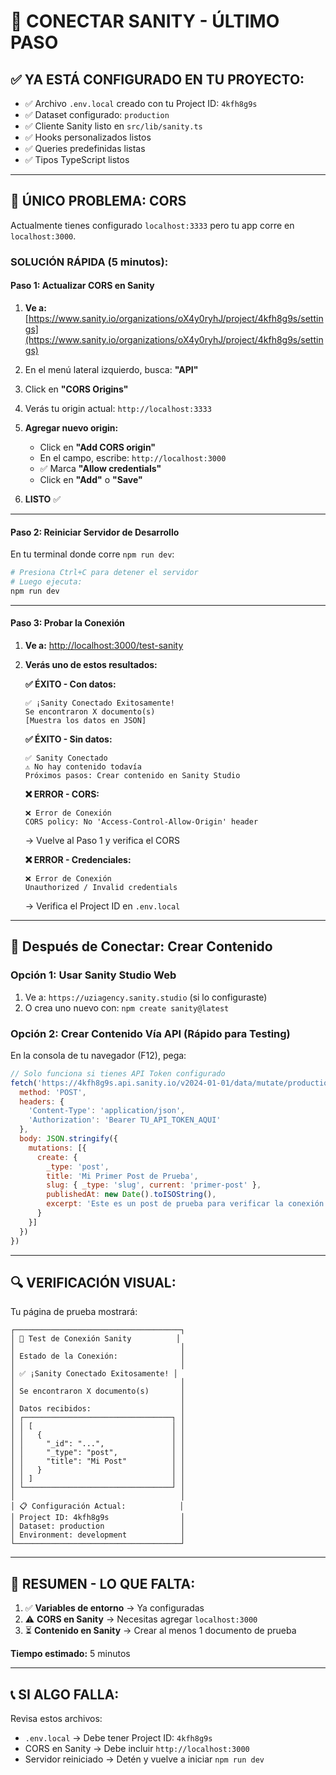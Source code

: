 # 🎯 CONECTAR SANITY - ÚLTIMO PASO

## ✅ **YA ESTÁ CONFIGURADO EN TU PROYECTO:**

- ✅ Archivo `.env.local` creado con tu Project ID: `4kfh8g9s`
- ✅ Dataset configurado: `production`
- ✅ Cliente Sanity listo en `src/lib/sanity.ts`
- ✅ Hooks personalizados listos
- ✅ Queries predefinidas listas
- ✅ Tipos TypeScript listos

---

## 🚨 **ÚNICO PROBLEMA: CORS**

Actualmente tienes configurado `localhost:3333` pero tu app corre en `localhost:3000`.

### **SOLUCIÓN RÁPIDA (5 minutos):**

#### **Paso 1: Actualizar CORS en Sanity**

1. **Ve a:** [https://www.sanity.io/organizations/oX4y0ryhJ/project/4kfh8g9s/settings](https://www.sanity.io/organizations/oX4y0ryhJ/project/4kfh8g9s/settings)

2. En el menú lateral izquierdo, busca: **"API"**

3. Click en **"CORS Origins"**

4. Verás tu origin actual: `http://localhost:3333`

5. **Agregar nuevo origin:**
   - Click en **"Add CORS origin"**
   - En el campo, escribe: `http://localhost:3000`
   - ✅ Marca **"Allow credentials"**
   - Click en **"Add"** o **"Save"**

6. **LISTO** ✅

---

#### **Paso 2: Reiniciar Servidor de Desarrollo**

En tu terminal donde corre `npm run dev`:

```bash
# Presiona Ctrl+C para detener el servidor
# Luego ejecuta:
npm run dev
```

---

#### **Paso 3: Probar la Conexión**

1. **Ve a:** [http://localhost:3000/test-sanity](http://localhost:3000/test-sanity)

2. **Verás uno de estos resultados:**

   **✅ ÉXITO - Con datos:**
   ```
   ✅ ¡Sanity Conectado Exitosamente!
   Se encontraron X documento(s)
   [Muestra los datos en JSON]
   ```

   **✅ ÉXITO - Sin datos:**
   ```
   ✅ Sanity Conectado
   ⚠️ No hay contenido todavía
   Próximos pasos: Crear contenido en Sanity Studio
   ```

   **❌ ERROR - CORS:**
   ```
   ❌ Error de Conexión
   CORS policy: No 'Access-Control-Allow-Origin' header
   ```
   → Vuelve al Paso 1 y verifica el CORS

   **❌ ERROR - Credenciales:**
   ```
   ❌ Error de Conexión
   Unauthorized / Invalid credentials
   ```
   → Verifica el Project ID en `.env.local`

---

## 🎨 **Después de Conectar: Crear Contenido**

### **Opción 1: Usar Sanity Studio Web**

1. Ve a: `https://uziagency.sanity.studio` (si lo configuraste)
2. O crea uno nuevo con: `npm create sanity@latest`

### **Opción 2: Crear Contenido Vía API (Rápido para Testing)**

En la consola de tu navegador (F12), pega:

```javascript
// Solo funciona si tienes API Token configurado
fetch('https://4kfh8g9s.api.sanity.io/v2024-01-01/data/mutate/production', {
  method: 'POST',
  headers: {
    'Content-Type': 'application/json',
    'Authorization': 'Bearer TU_API_TOKEN_AQUI'
  },
  body: JSON.stringify({
    mutations: [{
      create: {
        _type: 'post',
        title: 'Mi Primer Post de Prueba',
        slug: { _type: 'slug', current: 'primer-post' },
        publishedAt: new Date().toISOString(),
        excerpt: 'Este es un post de prueba para verificar la conexión con Sanity'
      }
    }]
  })
})
```

---

## 🔍 **VERIFICACIÓN VISUAL:**

Tu página de prueba mostrará:

```
┌─────────────────────────────────────┐
│ 🧪 Test de Conexión Sanity          │
│                                     │
│ Estado de la Conexión:              │
│                                     │
│ ✅ ¡Sanity Conectado Exitosamente! │
│                                     │
│ Se encontraron X documento(s)       │
│                                     │
│ Datos recibidos:                    │
│ ┌─────────────────────────────────┐ │
│ │ [                               │ │
│ │   {                             │ │
│ │     "_id": "...",               │ │
│ │     "_type": "post",            │ │
│ │     "title": "Mi Post"          │ │
│ │   }                             │ │
│ │ ]                               │ │
│ └─────────────────────────────────┘ │
│                                     │
│ 📋 Configuración Actual:            │
│ Project ID: 4kfh8g9s                │
│ Dataset: production                 │
│ Environment: development            │
└─────────────────────────────────────┘
```

---

## 🎯 **RESUMEN - LO QUE FALTA:**

1. ✅ **Variables de entorno** → Ya configuradas
2. ⚠️ **CORS en Sanity** → Necesitas agregar `localhost:3000`
3. ⏳ **Contenido en Sanity** → Crear al menos 1 documento de prueba

**Tiempo estimado:** 5 minutos

---

## 📞 **SI ALGO FALLA:**

Revisa estos archivos:
- `.env.local` → Debe tener Project ID: `4kfh8g9s`
- CORS en Sanity → Debe incluir `http://localhost:3000`
- Servidor reiniciado → Detén y vuelve a iniciar `npm run dev`

